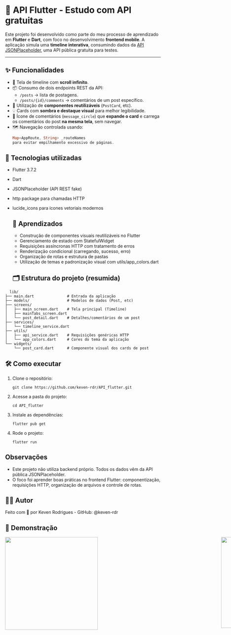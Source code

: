 # 📱 API Flutter - Estudo com API gratuitas

Este projeto foi desenvolvido como parte do meu processo de aprendizado em **Flutter** e **Dart**, com foco no desenvolvimento **frontend mobile**. A aplicação simula uma **timeline interativa**, consumindo dados da [API JSONPlaceholder](https://jsonplaceholder.typicode.com/), uma API pública gratuita para testes.

---

## ✨ Funcionalidades

- 📜 Tela de timeline com **scroll infinito**.
- 📦 Consumo de dois endpoints REST da API:
  - `/posts` → lista de postagens.
  - `/posts/{id}/comments` → comentários de um post específico.
- 🧩 Utilização de **componentes reutilizáveis** (`PostCard`, etc).
- 💡 Cards com **sombra e destaque visual** para melhor legibilidade.
- 💬 Ícone de comentários (`message_circle`) que **expande o card** e carrega os comentários do post **na mesma tela**, sem navegar.
- 🗺️ Navegação controlada usando:
  ```dart
  Map<AppRoute, String> _routeNames
  para evitar empilhamento excessivo de páginas.

 ## 🚀 Tecnologias utilizadas

- Flutter 3.7.2
- Dart
- JSONPlaceholder (API REST fake)
- http package para chamadas HTTP
- lucide_icons para ícones vetoriais modernos

  ## 🧠 Aprendizados

  - Construção de componentes visuais reutilizáveis no Flutter
  - Gerenciamento de estado com StatefulWidget
  - Requisições assíncronas HTTP com tratamento de erros
  - Renderização condicional (carregando, sucesso, erro)
  - Organização de rotas e estrutura de pastas
  - Utilização de temas e padronização visual com utils/app_colors.dart
 
   ## 🗂️ Estrutura do projeto (resumida)
```
  lib/
├── main.dart               # Entrada da aplicação
├── models/                 # Modelos de dados (Post, etc)
├── screens/
│   ├── main_screen.dart    # Tela principal (Timeline)
│   ├── mainTabs_screen.dart
│   └── post_detail.dart    # Detalhes/comentários de um post
├── services/
│   └── timeline_service.dart
├── utils/
│   ├── api_service.dart    # Requisições genéricas HTTP
│   └── app_colors.dart     # Cores do tema da aplicação
└── widgets/
    └── post_card.dart      # Componente visual dos cards de post
```

  ## 🛠️ Como executar
  1. Clone o repositório:
     ```
     git clone https://github.com/keven-rdr/API_flutter.git
     ```
  2. Acesse a pasta do projeto:
      ```
      cd API_flutter
      ```
  3. Instale as dependências:
     ```
     flutter pub get
     ```
  4. Rode o projeto:
     ```
     flutter run
     ```
  ## Observações
  - Este projeto não utiliza backend próprio. Todos os dados vêm da API pública JSONPlaceholder.
  - O foco foi aprender boas práticas no frontend Flutter: componentização, requisições HTTP, organização de arquivos e controle de rotas.
    
  ## 👨‍💻 Autor
  Feito com 💙 por Keven Rodrigues - 
  GitHub: @keven-rdr

  <h2>📸 Demonstração</h2>

<div style="display: flex; gap: 400px;">
  <img src="https://github.com/keven-rdr/API_flutter/blob/main/statement_handle/assets/timeline_demo.gif?raw=true" width="300"/>
  <img src="https://github.com/keven-rdr/API_flutter/blob/main/statement_handle/assets/timeline_demo2.gif?raw=true" width="294"/>
</div>


